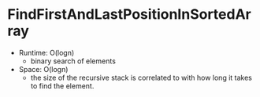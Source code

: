# FindFirstAndLastPositionInSortedArray

- Runtime: O(logn)
  - binary search of elements
- Space: O(logn)
  - the size of the recursive stack is correlated to with how long it takes to find the element.
